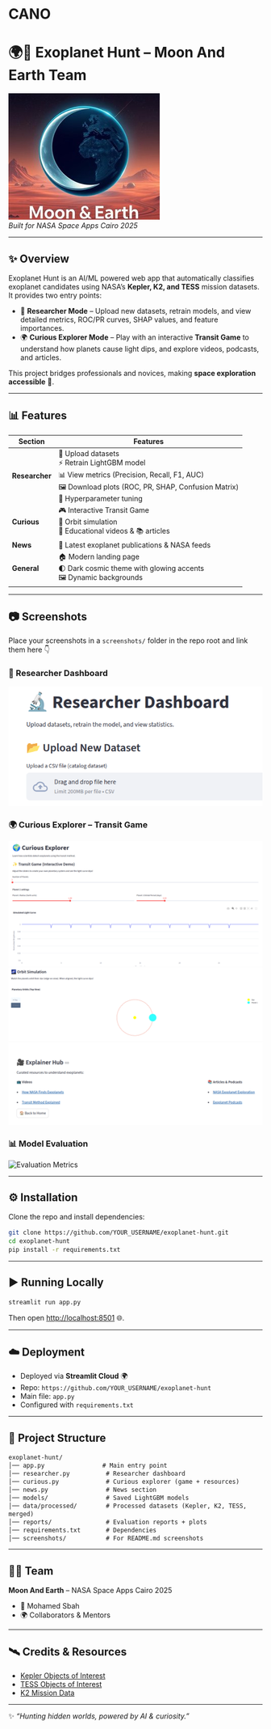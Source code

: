 # CANO
# 🌍🌙 Exoplanet Hunt – Moon And Earth Team

![logo](my_logo.png)  
_Built for NASA Space Apps Cairo 2025_

---

## ✨ Overview

Exoplanet Hunt is an AI/ML powered web app that automatically classifies exoplanet candidates using NASA’s **Kepler, K2, and TESS** mission datasets.  
It provides two entry points:  

- 🔬 **Researcher Mode** – Upload new datasets, retrain models, and view detailed metrics, ROC/PR curves, SHAP values, and feature importances.  
- 🌍 **Curious Explorer Mode** – Play with an interactive **Transit Game** to understand how planets cause light dips, and explore videos, podcasts, and articles.  

This project bridges professionals and novices, making **space exploration accessible** 🚀.

---

## 📊 Features

| Section          | Features                                                                                     |
|------------------|----------------------------------------------------------------------------------------------|
| **Researcher**   | 📂 Upload datasets <br> ⚡ Retrain LightGBM model <br> 📊 View metrics (Precision, Recall, F1, AUC) <br> 🖼 Download plots (ROC, PR, SHAP, Confusion Matrix) <br> 🔧 Hyperparameter tuning |
| **Curious**      | 🎮 Interactive Transit Game <br> 🌌 Orbit simulation <br> 🎥 Educational videos & 📚 articles |
| **News**         | 📰 Latest exoplanet publications & NASA feeds                                                |
| **General**      | 🏠 Modern landing page <br> 🌓 Dark cosmic theme with glowing accents <br> 🖼 Dynamic backgrounds |

---

## 📷 Screenshots

Place your screenshots in a `screenshots/` folder in the repo root and link them here 👇

### 🔬 Researcher Dashboard
![Researcher Dashboard](researcher_dashboard.png)

### 🌍 Curious Explorer – Transit Game
![Transit Game](Game1.png)
![Transit Game2](Game2.png)
![Transit Game3](learning_hub.png)

### 📊 Model Evaluation
![Evaluation Metrics](screenshots/eval_metrics.png)

---

## ⚙️ Installation

Clone the repo and install dependencies:

```bash
git clone https://github.com/YOUR_USERNAME/exoplanet-hunt.git
cd exoplanet-hunt
pip install -r requirements.txt
```

---

## ▶️ Running Locally

```bash
streamlit run app.py
```

Then open [http://localhost:8501](http://localhost:8501) 🌐.

---

## ☁️ Deployment

- Deployed via **Streamlit Cloud** 🌍  
- Repo: `https://github.com/YOUR_USERNAME/exoplanet-hunt`  
- Main file: `app.py`  
- Configured with `requirements.txt`

---

## 📂 Project Structure

```
exoplanet-hunt/
│── app.py                # Main entry point
│── researcher.py          # Researcher dashboard
│── curious.py             # Curious explorer (game + resources)
│── news.py                # News section
│── models/                # Saved LightGBM models
│── data/processed/        # Processed datasets (Kepler, K2, TESS, merged)
│── reports/               # Evaluation reports + plots
│── requirements.txt       # Dependencies
│── screenshots/           # For README.md screenshots
```

---

## 👩‍🚀 Team

**Moon And Earth** – NASA Space Apps Cairo 2025  
- 🌙 Mohamed Sbah  
- 🌍 Collaborators & Mentors  

---

## 🛰 Credits & Resources

- [Kepler Objects of Interest](https://exoplanetarchive.ipac.caltech.edu/cgi-bin/TblView/nph-tblView?app=ExoTbls&config=cumulative)  
- [TESS Objects of Interest](https://exoplanetarchive.ipac.caltech.edu/cgi-bin/TblView/nph-tblView?app=ExoTbls&config=TOI)  
- [K2 Mission Data](https://exoplanetarchive.ipac.caltech.edu/cgi-bin/TblView/nph-tblView?app=ExoTbls&config=k2pandc)  

---

✨ _“Hunting hidden worlds, powered by AI & curiosity.”_

